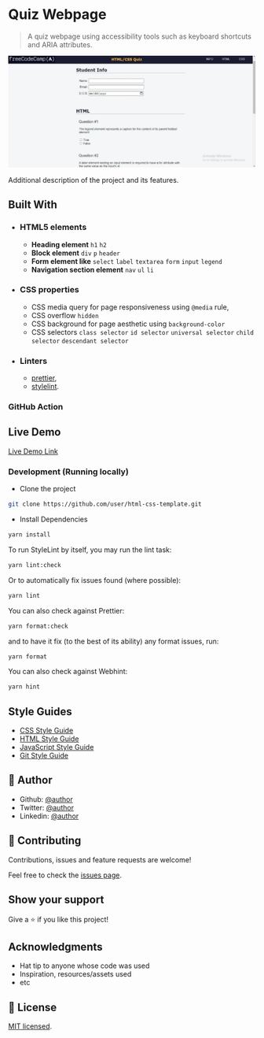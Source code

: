 # Quiz Webpage

> A quiz webpage using accessibility tools such as keyboard shortcuts and ARIA attributes.

![screenshot](./app_screenshot.png)

Additional description of the project and its features.

## Built With

- ### HTML5 elements
  - **Heading element**
    `h1` `h2`
  - **Block element**
    `div` `p` `header`
  - **Form element like**
    `select` `label` `textarea` `form` `input` `legend`
  - **Navigation section element**
    `nav` `ul` `li`
- ### CSS properties
  - CSS media query for page responsiveness using `@media` rule,
  - CSS overflow `hidden`
  - CSS background for page aesthetic using `background-color`
  - CSS selectors `class selector` `id selector` `universal selector` `child selector` `descendant selector`
- ### Linters
  - [prettier](prettier),
  - [stylelint](stylelint).

### GitHub Action

## Live Demo

[Live Demo Link](https://09-fcc-quiz.netlify.appm)

### Development (Running locally)

- Clone the project

```bash
git clone https://github.com/user/html-css-template.git

```

- Install Dependencies

```bash
yarn install
```

To run StyleLint by itself, you may run the lint task:

```bash
yarn lint:check
```

Or to automatically fix issues found (where possible):

```bash
yarn lint
```

You can also check against Prettier:

```bash
yarn format:check
```

and to have it fix (to the best of its ability) any format issues, run:

```bash
yarn format
```

You can also check against Webhint:

```bash
yarn hint
```

## Style Guides

- [CSS Style Guide](http://udacity.github.io/frontend-nanodegree-styleguide/css.html)
- [HTML Style Guide](http://udacity.github.io/frontend-nanodegree-styleguide/index.html)
- [JavaScript Style Guide](http://udacity.github.io/frontend-nanodegree-styleguide/javascript.html)
- [Git Style Guide](https://udacity.github.io/git-styleguide/)

## 👤 Author

- Github: [@author](https://github.com/author)
- Twitter: [@author](https://twitter.com/author)
- Linkedin: [@author](https://www.linkedin.com/in/author/)

## 🤝 Contributing

Contributions, issues and feature requests are welcome!

Feel free to check the [issues page](../../issues).

## Show your support

Give a ⭐️ if you like this project!

## Acknowledgments

- Hat tip to anyone whose code was used
- Inspiration, resources/assets used
- etc

## 📝 License

[MIT licensed](./LICENSE).
